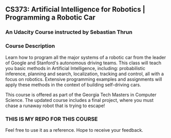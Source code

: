 ## CS373: Artificial Intelligence for Robotics | Programming a Robotic Car
### An Udacity Course instructed by Sebastian Thrun

### Course Description
Learn how to program all the major systems of a robotic car from the leader of Google and Stanford's autonomous driving teams. This class will teach you basic methods in Artificial Intelligence, including: probabilistic inference, planning and search, localization, tracking and control, all with a focus on robotics. Extensive programming examples and assignments will apply these methods in the context of building self-driving cars.

This course is offered as part of the Georgia Tech Masters in Computer Science. The updated course includes a final project, where you must chase a runaway robot that is trying to escape!

### THIS IS MY REPO FOR THIS COURSE
Feel free to use it as a reference. Hope to receive your feedback.
